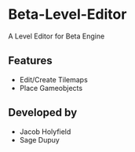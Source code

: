 # Beta-Level-Editor
A Level Editor for Beta Engine

## Features
- Edit/Create Tilemaps
- Place Gameobjects

## Developed by
- Jacob Holyfield
- Sage Dupuy
